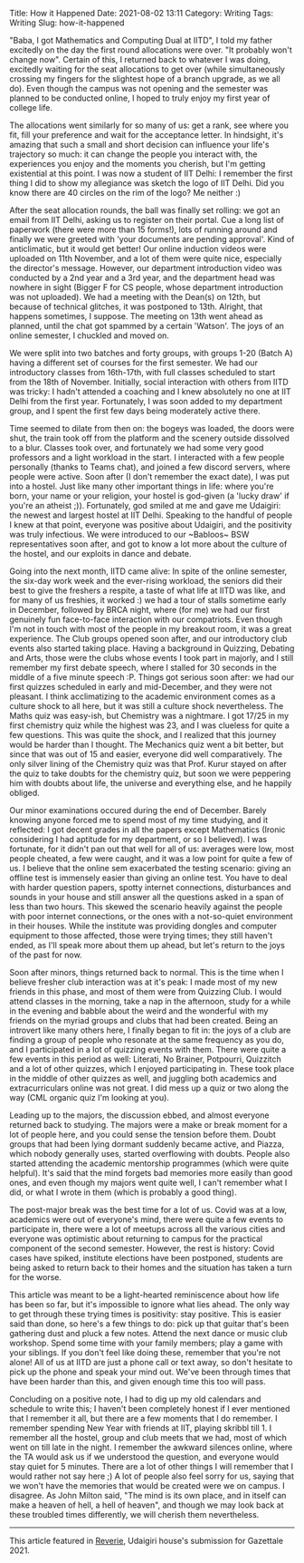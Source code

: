 Title: How it Happened
Date: 2021-08-02 13:11
Category: Writing
Tags: Writing
Slug: how-it-happened

"Baba, I got Mathematics and Computing Dual at IITD", I told my father excitedly on the day the first round allocations were over. "It probably won't change now". Certain of this, I returned back to whatever I was doing, excitedly waiting for the seat allocations to get over (while simultaneously crossing my fingers for the slightest hope of a branch upgrade, as we all do). Even though the campus was not opening and the semester was planned to be conducted online, I hoped to truly enjoy my first year of college life.

The allocations went similarly for so many of us: get a rank, see where you fit, fill your preference and wait for the acceptance letter. In hindsight, it's amazing that such a small and short decision can influence your life's trajectory so much: it can change the people you interact with, the experiences you enjoy and the moments you cherish, but I'm getting existential at this point. I was now a student of IIT Delhi: I remember the first thing I did to show my allegiance was sketch the logo of IIT Delhi. Did you know there are 40 circles on the rim of the logo? Me neither :) 

After the seat allocation rounds, the ball was finally set rolling: we got an email from IIT Delhi, asking us to register on their portal. Cue a long list of paperwork (there were more than 15 forms!), lots of running around and finally we were greeted with 'your documents are pending approval'. Kind of anticlimatic, but it would get better! Our online induction videos were uploaded on 11th November, and a lot of them were quite nice, especially the director's message. However, our department introduction video was conducted by a 2nd year and a 3rd year, and the department head was nowhere in sight (Bigger F for CS people, whose department introduction was not uploaded). We had a meeting with the Dean(s) on 12th, but because of technical glitches, it was postponed to 13th. Alright, that happens sometimes, I suppose. The meeting on 13th went ahead as planned, until the chat got spammed by a certain 'Watson'. The joys of an online semester, I chuckled and moved on.

We were split into two batches and forty groups, with groups 1-20 (Batch A) having a different set of courses for the first semester. We had our introductory classes from 16th-17th, with full classes scheduled to start from the 18th of November. Initially, social interaction with others from IITD was tricky: I hadn't attended a coaching and I knew absolutely no one at IIT Delhi from the first year. Fortunately, I was soon added to my department group, and I spent the first few days being moderately active there.

Time seemed to dilate from then on: the bogeys was loaded, the doors were shut, the train took off from the platform and the scenery outside dissolved to a blur. Classes took over, and fortunately we had some very good professors and a light workload in the start. I interacted with a few people personally (thanks to Teams chat), and joined a few discord servers, where people were active. Soon after (I don't remember the exact date), I was put into a hostel. Just like many other important things in life: where you're born, your name or your religion, your hostel is god-given (a 'lucky draw' if you're an atheist ;)). Fortunately, god smiled at me and gave me Udaigiri: the newest and largest hostel at IIT Delhi. Speaking to the handful of people I knew at that point, everyone was positive about Udaigiri, and the positivity was truly infectious. We were introduced to our ~Babloos~ BSW representatives soon after, and got to know a lot more about the culture of the hostel, and our exploits in dance and debate.

Going into the next month, IITD came alive: In spite of the online semester, the six-day work week and the ever-rising workload, the seniors did their best to give the freshers a respite, a taste of what life at IITD was like, and for many of us freshies, it worked :) we had a tour of stalls sometime early in December, followed by BRCA night, where (for me) we had our first genuinely fun face-to-face interaction with our compatriots. Even though I'm not in touch with most of the people in my breakout room, it was a great experience. The Club groups opened soon after, and our introductory club events also started taking place. Having a background in Quizzing, Debating and Arts, those were the clubs whose events I took part in majorly, and I still remember my first debate speech, where I stalled for 30 seconds in the middle of a five minute speech :P. Things got serious soon after: we had our first quizzes scheduled in early and mid-December, and they were not pleasant. I think acclimatizing to the academic environment comes as a culture shock to all here, but it was still a culture shock nevertheless. The Maths quiz was easy-ish, but Chemistry was a nightmare. I got 17/25 in my first chemistry quiz while the highest was 23, and I was clueless for quite a few questions. This was quite the shock, and I realized that this journey would be harder than I thought. The Mechanics quiz went a bit better, but since that was out of 15 and easier, everyone did well comparatively. The only silver lining of the Chemistry quiz was that Prof. Kurur stayed on after the quiz to take doubts for the chemistry quiz, but soon we were peppering him with doubts about life, the universe and everything else, and he happily obliged.

Our minor examinations occured during the end of December. Barely knowing anyone forced me to spend most of my time studying, and it reflected: I got decent grades in all the papers except Mathematics (Ironic considering I had aptitude for my department, or so I believed). I was fortunate, for it didn't pan out that well for all of us: averages were low, most people cheated, a few were caught, and it was a low point for quite a few of us. I believe that the online sem exacerbated the testing scenario: giving an offline test is immensely easier than giving an online test. You have to deal with harder question papers, spotty internet connections, disturbances and sounds in your house and still answer all the questions asked in a span of less than two hours. This skewed the scenario heavily against the people with poor internet connections, or the ones with a not-so-quiet environment in their houses. While the institute was providing dongles and computer equipment to those affected, those were trying times; they still haven't ended, as I'll speak more about them up ahead, but let's return to the joys of the past for now.

Soon after minors, things returned back to normal. This is the time when I believe fresher club interaction was at it's peak: I made most of my new friends in this phase, and most of them were from Quizzing Club. I would attend classes in the morning, take a nap in the afternoon, study for a while in the evening and babble about the weird and the wonderful with my friends on the myriad groups and clubs that had been created. Being an introvert like many others here, I finally began to fit in: the joys of a club are finding a group of people who resonate at the same frequency as you do, and I participated in a lot of quizzing events with them. There were quite a few events in this period as well: Literati, No Brainer, Potpourri, Quizzitch and a lot of other quizzes, which I enjoyed participating in. These took place in the middle of other quizzes as well, and juggling both academics and extracurriculars online was not great. I did mess up a quiz or two along the way (CML organic quiz I'm looking at you). 

Leading up to the majors, the discussion ebbed, and almost everyone returned back to studying. The majors were a make or break moment for a lot of people here, and you could sense the tension before them. Doubt groups that had been lying dormant suddenly became active, and Piazza, which nobody generally uses, started overflowing with doubts. People also started attending the academic mentorship programmes (which were quite helpful). It's said that the mind forgets bad memories more easily than good ones, and even though my majors went quite well, I can't remember what I did, or what I wrote in them (which is probably a good thing).

The post-major break was the best time for a lot of us. Covid was at a low, academics were out of everyone's mind, there were quite a few events to participate in, there were a lot of meetups across all the various cities and everyone was optimistic about returning to campus for the practical component of the second semester. However, the rest is history: Covid cases have spiked, institute elections have been postponed, students are being asked to return back to their homes and the situation has taken a turn for the worse. 

This article was meant to be a light-hearted reminiscence about how life has been so far, but it's impossible to ignore what lies ahead. The only way to get through these trying times is positivity: stay positive. This is easier said than done, so here's a few things to do: pick up that guitar that's been gathering dust and pluck a few notes. Attend the next dance or music club workshop. Spend some time with your family members; play a game with your siblings. If you don't feel like doing these, remember that you're not alone! All of us at IITD are just a phone call or text away, so don't hesitate to pick up the phone and speak your mind out. We've been through times that have been harder than this, and given enough time this too will pass.

Concluding on a positive note, I had to dig up my old calendars and schedule to write this; I haven't been completely honest if I ever mentioned that I remember it all, but there are a few moments that I do remember. I remember spending New Year with friends at IIT, playing skribbl till 1. I remember all the hostel, group and club meets that we had, most of which went on till late in the night. I remember the awkward silences online, where the TA would ask us if we understood the question, and everyone would stay quiet for 5 minutes. There are a lot of other things I will remember that I would rather not say here ;) A lot of people also feel sorry for us, saying that we won't have the memories that would be created were we on campus. I disagree. As John Milton said, "The mind is its own place, and in itself can make a heaven of hell, a hell of heaven", and though we may look back at these troubled times differently, we will cherish them nevertheless. 

------------

This article featured in [Reverie]([1]), Udaigiri house's submission for Gazettale 2021.

[1]: https://drive.google.com/file/d/1wwS-bnfLO5CfsutfuD20Vf9QpdBPam2C/view?usp=sharing
